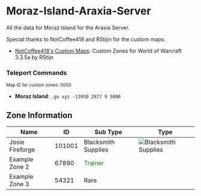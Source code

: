 # Moraz-Island-Araxia-Server

All the data for Moraz Island for the Araxia Server.

Special thanks to NotCoffee418 and RStijin for the custom maps.

- [NotCoffee418's Custom Maps](https://github.com/NotCoffee418/Custom-Maps): Custom Zones for World of Warcraft 3.3.5a by RStijn

### Teleport Commands
<small>Map ID for custom zones: 5000</small>
- **Moraz Island**: `.go xyz -13950 2877 9 5000`

## Zone Information

| Name             | ID     | Sub Type            | Type               |
|------------------|--------|---------------------|--------------------|
| Josie Fireforge  | 101001 | Blacksmith Supplies | ![Blacksmith Supplies](https://placehold.co/15x15/f03c15/f03c15.png) |
| Example Zone 2   | 67890 | <span style="color:green;">Trainer</span> |
| Example Zone 3   | 54321 | Rare   |
